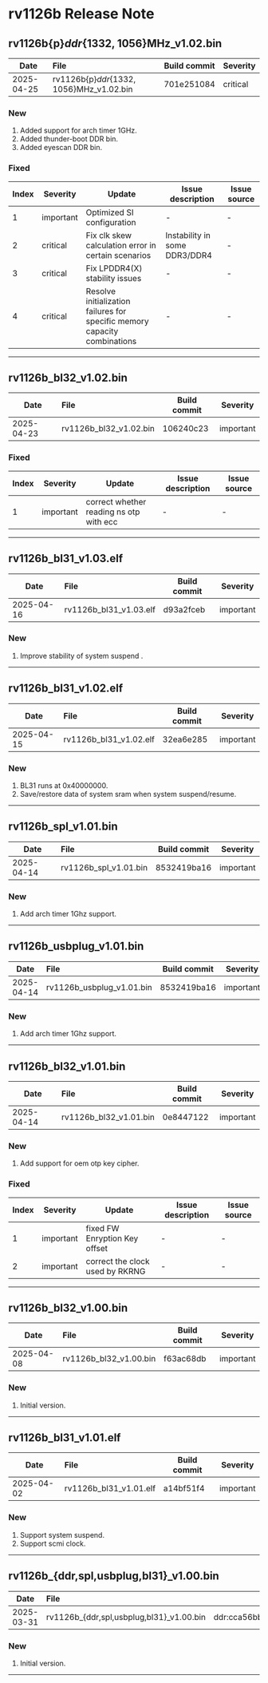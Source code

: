 # rv1126b Release Note

## rv1126b{p}_ddr_{1332, 1056}MHz_v1.02.bin

| Date       | File                                     | Build commit | Severity |
| ---------- | :--------------------------------------- | ------------ | -------- |
| 2025-04-25 | rv1126b{p}_ddr_{1332, 1056}MHz_v1.02.bin | 701e251084   | critical |

### New

1. Added support for arch timer 1GHz.
2. Added thunder-boot DDR bin.
3. Added eyescan DDR bin.

### Fixed

| Index | Severity  | Update                                                       | Issue description             | Issue source |
| ----- | --------- | ------------------------------------------------------------ | ----------------------------- | ------------ |
| 1     | important | Optimized SI configuration                                   | -                             | -            |
| 2     | critical  | Fix clk skew calculation error in certain scenarios          | Instability in some DDR3/DDR4 | -            |
| 3     | critical  | Fix LPDDR4(X) stability issues                               | -                             | -            |
| 4     | critical  | Resolve initialization failures for specific memory capacity combinations | -                             | -            |

------

## rv1126b_bl32_v1.02.bin

| Date       | File                   | Build commit | Severity  |
| ---------- | :--------------------- | ------------ | --------- |
| 2025-04-23 | rv1126b_bl32_v1.02.bin | 106240c23    | important |

### Fixed

| Index | Severity  | Update                                  | Issue description | Issue source |
| ----- | --------- | --------------------------------------- | ----------------- | ------------ |
| 1     | important | correct whether reading ns otp with ecc | -                 | -            |

------

## rv1126b_bl31_v1.03.elf

| Date       | File                  | Build commit | Severity  |
| ---------- | :-------------------- | ------------ | --------- |
| 2025-04-16 | rv1126b_bl31_v1.03.elf | d93a2fceb | important |

### New

1. Improve stability of system suspend .

------

## rv1126b_bl31_v1.02.elf

| Date       | File                   | Build commit | Severity  |
| ---------- | :--------------------- | ------------ | --------- |
| 2025-04-15 | rv1126b_bl31_v1.02.elf | 32ea6e285    | important |

### New

1. BL31 runs at 0x40000000.
2. Save/restore data of system sram when system suspend/resume.

------

## rv1126b_spl_v1.01.bin

| Date       | File                   | Build commit | Severity  |
| ---------- | :--------------------- | ------------ | --------- |
| 2025-04-14 | rv1126b_spl_v1.01.bin | 8532419ba16    | important |

### New

1. Add arch timer 1Ghz support.

------

## rv1126b_usbplug_v1.01.bin

| Date       | File                   | Build commit | Severity  |
| ---------- | :--------------------- | ------------ | --------- |
| 2025-04-14 | rv1126b_usbplug_v1.01.bin | 8532419ba16    | important |

### New

1. Add arch timer 1Ghz support.

------

## rv1126b_bl32_v1.01.bin

| Date       | File                   | Build commit | Severity  |
| ---------- | :--------------------- | ------------ | --------- |
| 2025-04-14 | rv1126b_bl32_v1.01.bin | 0e8447122    | important |

### New

1. Add support for oem otp key cipher.

### Fixed

| Index | Severity  | Update                          | Issue description | Issue source |
| ----- | --------- | ------------------------------- | ----------------- | ------------ |
| 1     | important | fixed FW Enryption Key offset   | -                 | -            |
| 2     | important | correct the clock used by RKRNG | -                 | -            |

------

## rv1126b_bl32_v1.00.bin

| Date       | File                   | Build commit | Severity  |
| ---------- | :--------------------- | ------------ | --------- |
| 2025-04-08 | rv1126b_bl32_v1.00.bin | f63ac68db    | important |

### New

1. Initial version.

------

## rv1126b_bl31_v1.01.elf

| Date       | File                   | Build commit | Severity  |
| ---------- | :--------------------- | ------------ | --------- |
| 2025-04-02 | rv1126b_bl31_v1.01.elf | a14bf51f4    | important |

### New

1. Support system suspend.
2. Support scmi clock.

------

## rv1126b_{ddr,spl,usbplug,bl31}_v1.00.bin

| Date       | File                                     | Build commit                                                 | Severity |
| ---------- | :--------------------------------------- | ------------------------------------------------------------ | -------- |
| 2025-03-31 | rv1126b_{ddr,spl,usbplug,bl31}_v1.00.bin | ddr:cca56bbb07#spl:4d9e803d493#usbplug:4d9e803d493#bl31:a2173dab6 | moderate |

### New

1. Initial version.

------

